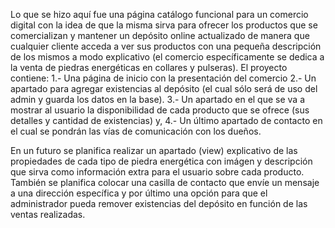 
Lo que se hizo aquí fue una página catálogo funcional para un comercio digital con la idea de que la misma sirva para ofrecer los productos que se comercializan y mantener un depósito online actualizado de manera que cualquier cliente acceda a ver sus productos con una pequeña descripción de los mismos a modo explicativo (el comercio específicamente se dedica a la venta de piedras energéticas en collares y pulseras).
El proyecto contiene:
    1.- Una página de inicio con la presentación del comercio 
    2.- Un apartado para agregar existencias al depósito (el cual sólo será de uso del admin y guarda los datos en la base). 
    3.- Un apartado en el que se va a mostrar al usuario la disponibilidad de cada producto que se ofrece (sus detalles y cantidad de existencias) y, 
    4.- Un último apartado de contacto en el cual se pondrán las vías de comunicación con los dueños.

En un futuro se planifica realizar un apartado (view) explicativo de las propiedades de cada tipo de piedra energética con imágen y descripción que sirva como información extra para el usuario sobre cada producto. También se planifica colocar una casilla de contacto que envíe un mensaje a una dirección específica y por último una opción para que el administrador pueda remover existencias del depósito en función de las ventas realizadas.